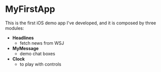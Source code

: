 # MyFirstApp

This is the first iOS demo app I've developed, and it is composed by three modules:

- **Headlines**
  - fetch news from WSJ
- **MyMessage**
  - demo chat boxes
- **Clock**
  - to play with controls

